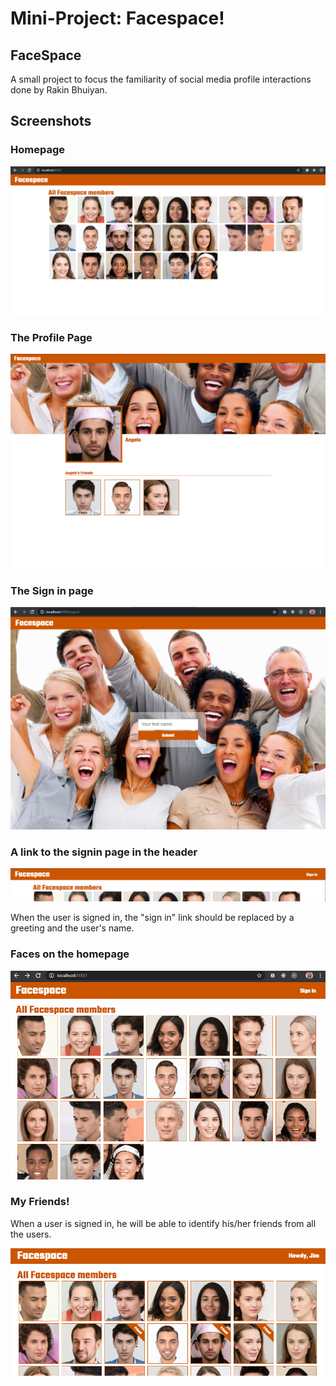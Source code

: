 # Mini-Project: Facespace!

## FaceSpace

A small project to focus the familiarity of social media profile interactions done by Rakin Bhuiyan.

## Screenshots

### Homepage

<img src="./_screenshots/homepage_3.png" />

### The Profile Page

<img src="./_screenshots/profile_3.png" />

### The Sign in page

<img src="./_screenshots/signin_2.png" />

### A link to the signin page in the header

<img src="./_screenshots/signin_button.png" />

When the user is signed in, the "sign in" link should be replaced by a greeting and the user's name.

### Faces on the homepage

<img src="./_screenshots/home-links.gif" />

### My Friends!

When a user is signed in, he will be able to identify his/her friends from all the users.

<img src="./_screenshots/homepage_4.png" />
